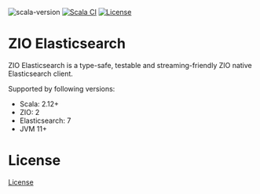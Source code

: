 ![scala-version][scala-version-badge]
[![Scala CI](https://github.com/lambdaworks/zio-elasticsearch/actions/workflows/ci.yml/badge.svg)](https://github.com/lambdaworks/zio-elasticsearch/actions/workflows/ci.yml)
[![License](https://img.shields.io/badge/License-Apache%202.0-blue.svg)](https://opensource.org/licenses/Apache-2.0)

# ZIO Elasticsearch
ZIO Elasticsearch is a type-safe, testable and streaming-friendly ZIO native Elasticsearch client. 

Supported by following versions: 
- Scala: 2.12+
- ZIO: 2
- Elasticsearch: 7
- JVM 11+

# License
[License](LICENSE)


[scala-version-badge]: https://img.shields.io/badge/scala-2.13.10-blue?logo=scala&color=red
